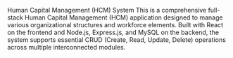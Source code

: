 Human Capital Management (HCM) System
This is a comprehensive full-stack Human Capital Management (HCM) application designed to manage various organizational structures and workforce elements. Built with React on the frontend and Node.js, Express.js, and MySQL on the backend, the system supports essential CRUD (Create, Read, Update, Delete) operations across multiple interconnected modules.

